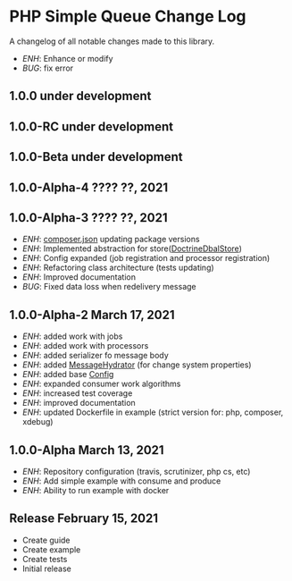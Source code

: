 PHP Simple Queue Change Log
===========================

A changelog of all notable changes made to this library.

- *ENH*: Enhance or modify
- *BUG*: fix error


1.0.0 under development
----------------------


1.0.0-RC under development
----------------------


1.0.0-Beta under development
----------------------


1.0.0-Alpha-4 ???? ??, 2021
---------------------------



1.0.0-Alpha-3 ???? ??, 2021
---------------------------
- *ENH*: [composer.json](./composer.json) updating package versions
- *ENH*: Implemented abstraction for store([DoctrineDbalStore](./src/Store/DoctrineDbalStore.php))
- *ENH*: Config expanded (job registration and processor registration)
- *ENH*: Refactoring class architecture (tests updating)
- *ENH*: Improved documentation
- *BUG*: Fixed data loss when redelivery message


1.0.0-Alpha-2 March 17, 2021
----------------------------
- *ENH*: added work with jobs
- *ENH*: added work with processors
- *ENH*: added serializer fo message body
- *ENH*: added [MessageHydrator](./src/MessageHydrator.php) (for change system properties)
- *ENH*: added base [Config](./src/Config.php)
- *ENH*: expanded consumer work algorithms
- *ENH*: increased test coverage
- *ENH*: improved documentation
- *ENH*: updated Dockerfile in example (strict version for: php, composer, xdebug)


1.0.0-Alpha March 13, 2021
--------------------------
- *ENH*: Repository configuration (travis, scrutinizer, php cs, etc)
- *ENH*: Add simple example with consume and produce
- *ENH*: Ability to run example with docker


Release February 15, 2021
-------------------------
- Create guide
- Create example
- Create tests
- Initial release